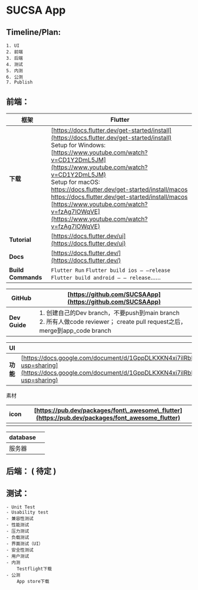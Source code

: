 # SUCSA App

## Timeline/Plan:
    1. UI
    2. 前端
    3. 后端
    4. 测试
    5. 内测
    6. 公测
    7. Publish


## **前端：**

| **框架** | Flutter                                                                                                                                                                                                                                                                                                                                                                                                                                                      |
| --- |--------------------------------------------------------------------------------------------------------------------------------------------------------------------------------------------------------------------------------------------------------------------------------------------------------------------------------------------------------------------------------------------------------------------------------------------------------------|
| **下载** | [https://docs.flutter.dev/get-started/install](https://docs.flutter.dev/get-started/install)  <br/>Setup for Windows:   <br/>[https://www.youtube.com/watch?v=CD1Y2DmL5JM](https://www.youtube.com/watch?v=CD1Y2DmL5JM)  <br/>Setup for macOS:  <br/>https://docs.flutter.dev/get-started/install/macos  <br/>https://docs.flutter.dev/get-started/install/macos  <br/>[https://www.youtube.com/watch?v=fzAg7lOWqVE](https://www.youtube.com/watch?v=fzAg7lOWqVE) |
| **Tutorial** | [https://docs.flutter.dev/ui](https://docs.flutter.dev/ui)                                                                                                                                                                                                                                                                                                                                                                                                   |
| **Docs** | [https://docs.flutter.dev/](https://docs.flutter.dev/)                                                                                                                                                                                                                                                                                                                                                                                                       |
| **Build Commands** | `Flutter Run` `Flutter build ios – –release` `Flutter build android – – release`……                                                                                                                                                                                                                                                                                                                                                                           |

| **GitHub** | [https://github.com/SUCSAApp](https://github.com/SUCSAApp)                                                 |
| --- |------------------------------------------------------------------------------------------------------------|
| **Dev Guide** | 1. 创建自己的Dev branch，不要push到main branch   <br/>2. 所有人做code reviewer； create pull request之后，merge到app\_code branch |


| **UI** ||
| --- | --- |
| **功能** | [https://docs.google.com/document/d/1GppDLKXKN4xi7ilRbMo3A4sgaRpS1NW9sNYcnD\_V1nA/edit?usp=sharing](https://docs.google.com/document/d/1GppDLKXKN4xi7ilRbMo3A4sgaRpS1NW9sNYcnD_V1nA/edit?usp=sharing) |

素材

| **icon** | [https://pub.dev/packages/font\_awesome\_flutter](https://pub.dev/packages/font_awesome_flutter) |
| --- | --- |
||

| **database** | |
| --- | --- |
| 服务器 | |

## **后端：** ( **待定** )


## **测试：**
    - Unit Test
    - Usability test
    - 兼容性测试
    - 性能测试
    - 压力测试
    - 负载测试
    - 界面测试（UI）
    - 安全性测试
    - 用户测试
    - 内测
        Testflight下载
    - 公测
        App store下载

